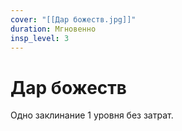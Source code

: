 ```yaml
---
cover: "[[Дар божеств.jpg]]"
duration: Мгновенно
insp_level: 3
---
```

# Дар божеств

Одно заклинание 1 уровня без затрат.
